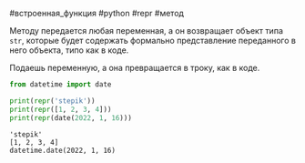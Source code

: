 #встроенная_функция #python #repr #метод


Методу передается любая переменная, а он возвращает объект типа `str`, которые будет содержать формально представление переданного в него объекта, типо как в коде.

Подаешь переменную, а она превращается в троку, как в коде.
```python
from datetime import date

print(repr('stepik'))
print(repr([1, 2, 3, 4]))
print(repr(date(2022, 1, 16)))
```
```
'stepik'
[1, 2, 3, 4]
datetime.date(2022, 1, 16)
```